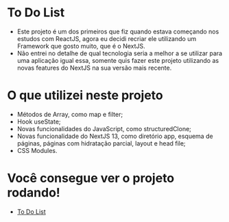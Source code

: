 # To Do List

- Este projeto é um dos primeiros que fiz quando estava começando nos estudos com ReactJS, agora eu decidi recriar ele utilizando um Framework que gosto muito, que é o NextJS.
- Não entrei no detalhe de qual tecnologia seria a melhor a se utilizar para uma aplicação igual essa, somente quis fazer este projeto utilizando as novas features do NextJS na sua versão mais recente.

# O que utilizei neste projeto

- Métodos de Array, como map e filter;
- Hook useState;
- Novas funcionalidades do JavaScript, como structuredClone;
- Novas funcionalidade do NextJS 13, como diretório app, esquema de páginas, páginas com hidratação parcial, layout e head file;
- CSS Modules.

# Você consegue ver o projeto rodando!

- [To Do List](https://to-do-list-felipehfo.vercel.app/)
